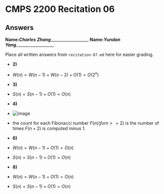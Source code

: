 # CMPS 2200 Recitation 06
## Answers

**Name:**___Charles Zhang______________________
**Name:**___Yundan Yang______________________


Place all written answers from `recitation-07.md` here for easier grading.



- **2)**

- $W(n) = W(n-1)+W(n-2)+O(1) = O(2^n)$


- **3)**

- $S(n) = S(n-1) + O(1) = O(n)$


- **4)**


- ![image](https://github.com/allan-tulane/sp24-recitation-06-jJokerjokes/assets/143116067/164da81b-86f7-435b-b632-601d0bf65a86)


- the count for each Fibonacci number $F(n) (for n >= 2)$ is the number of times $F(n+2)$ is computed minus 1.


- **6)**

- $W(n) = W(n-1) + O(1) = O(n)$

- $S(n) = S(n-1) + O(1) = O(n)$
  

- **8)**

- $W(n) = W(n-1) + O(1) = O(n)$

- $S(n) = S(n-1) + O(1) = O(n)$
